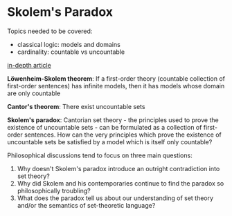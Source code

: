 # Skolem's Paradox

Topics needed to be covered:
- classical logic: models and domains
- cardinality: countable vs uncountable

[in-depth article](https://plato.stanford.edu/entries/paradox-skolem/)

**Löwenheim-Skolem theorem**: If a first-order theory (countable collection of first-order sentences) has infinite models, then it has models whose domain are only countable

**Cantor's theorem**: There exist uncountable sets

**Skolem's paradox**: Cantorian set theory - the principles used to prove the existence of uncountable sets - can be formulated as a collection of first-order sentences. How can the very principles which prove the existence of uncountable sets be satisfied by a model which is itself only countable?

Philosophical discussions tend to focus on three main questions:
1. Why doesn't Skolem's paradox introduce an outright contradiction into set theory?
2. Why did Skolem and his contemporaries continue to find the paradox so philosophically troubling?
3. What does the paradox tell us about our understanding of set theory and/or the semantics of set-theoretic language?
